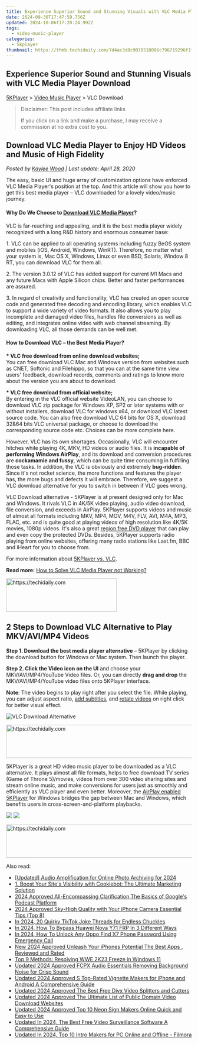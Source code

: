 ```yaml
---
title: Experience Superior Sound and Stunning Visuals with VLC Media Player Download
date: 2024-09-30T17:47:59.756Z
updated: 2024-10-06T17:20:24.992Z
tags:
  - video-music-player
categories:
  - 5kplayer
thumbnail: https://thmb.techidaily.com/7d4ac3d8c9076518086c796719296f1fe2886affc5c5baeeba9abc4d1be7fd83.jpg
---
```


## Experience Superior Sound and Stunning Visuals with VLC Media Player Download

[5KPlayer](https://tools.techidaily.com/5kplayer/products/) \> [Video Music Player](https://tools.techidaily.com/5kplayer/video-music-player/) \> VLC Download

>  Disclaimer: This post includes affiliate links
>
>  If you click on a link and make a purchase, I may receive a commission at no extra cost to you.
>

## Download VLC Media Player to Enjoy HD Videos and Music of High Fidelity

 _Posted by [Kaylee Wood](https://www.quora.com/profile/Amanda-Hu-21) | Last update: April 28, 2020_ 

The easy, basic UI and huge array of customization options have enforced VLC Media Player's position at the top. And this article will show you how to get this best media player – VLC downloaded for a lovely video/music journey.

#### **Why Do We Choose to [Download VLC Media Player](https://www.videolan.org/vlc/index.html)?**

VLC is far-reaching and appealing, and it is the best media player widely recognized with a long R&D history and enormous consumer base:

1\. VLC can be applied to all operating systems including fuzzy BeOS system and mobiles (iOS, Android, Windows, WinRT). Therefore, no matter what your system is, Mac OS X, Windows, Linux or even BSD, Solaris, Window 8 RT, you can download VLC for them all. 

2\. The version 3.0.12 of VLC has added support for current M1 Macs and any future Macs with Apple Silicon chips. Better and faster performances are assured.

3\. In regard of creativity and functionality, VLC has created an open source code and generated free decoding and encoding library, which enables VLC to support a wide variety of video formats. It also allows you to play incomplete and damaged video files, handles file conversions as well as editing, and integrates online video with web channel streaming. By downloading VLC, all those demands can be well met.

#### **How to Download VLC – the Best Media Player?**

**\* VLC free download from online download websites;**   
 You can free download VLC Mac and Windows version from websites such as CNET, Softonic and Filehippo, so that you can at the same time view users' feedback, download records, comments and ratings to know more about the version you are about to download.

**\* VLC free download from official website;**  
 By entering in the VLC official website VideoLAN, you can choose to download VLC zip package for Windows XP, SP2 or later systems with or without installers, download VLC for windows x64, or download VLC latest source code. You can also free download VLC 64 bits for OS X, download 32&64 bits VLC universal package, or choose to download the corresponding source code etc. Choices can be more complete here.

However, VLC has its own shortages. Occasionally, VLC will encounter hitches while playing 4K, MKV, HD videos or audio files. It is **incapable of performing Windows AirPlay**, and its download and conversion procedures are **cockamamie and fussy**, which can be quite time consuming in fulfilling those tasks. In addition, the VLC is obviously and extremely **bug-ridden**. Since it's not rocket science, the more functions and features the player has, the more bugs and defects it will embrace. Therefore, we suggest a VLC download alternative for you to switch in between if VLC goes wrong.

VLC Download alternative - 5KPlayer is at present designed only for Mac and Windows. It rivals VLC in 4K/5K video playing, audio video download, file conversion, and exceeds in AirPlay. 5KPlayer supports videos and music of almost all formats including MKV, MP4, MOV, M4V, FLV, AVI, M4A, MP3, FLAC, etc. and is quite good at playing videos of high resolution like 4K/5K movies, 1080p videos. It's also a great [region free DVD player](https://tools.techidaily.com/5kplayer/video-music-player/) that can play and even copy the protected DVDs. Besides, 5KPlayer supports radio playing from online websites, offering many radio stations like Last.fm, BBC and iHeart for you to choose from.

For more information about [5KPlayer vs. VLC](https://tools.techidaily.com/5kplayer/video-music-player/).

**Read more:** [How to Solve VLC Media Player not Working?](https://tools.techidaily.com/5kplayer/video-music-player/)

<!-- affiliate ads begin -->
<a href="https://aligracehair.sjv.io/c/5597632/2006941/19272" target="_top" id="2006941">
  <img src="//a.impactradius-go.com/display-ad/19272-2006941" border="0" alt="https://techidaily.com" width="300" height="90"/>
</a>
<img height="0" width="0" src="https://aligracehair.sjv.io/i/5597632/2006941/19272" style="position:absolute;visibility:hidden;" border="0" />
<!-- affiliate ads end -->

## 2 Steps to Download VLC Alternative to Play MKV/AVI/MP4 Videos

**Step 1\. Download the best media player alternative** – 5KPlayer by clicking the download button for Windows or Mac system. Then launch the player.

**Step 2\. Click the Video icon on the UI** and choose your MKV/AVI/MP4/YouTube Video files. Or, you can directly **drag and drop** the MKV/AVI/MP4/YouTube video files onto 5KPlayer interface.

**Note**: The video begins to play right after you select the file. While playing, you can adjust aspect ratio, [add subtitles](https://tools.techidaily.com/5kplayer/video-music-player/), and [rotate videos](https://tools.techidaily.com/5kplayer/video-music-player/) on right click for better visual effect.

![VLC Download Alternative](https://www.5kplayer.com/video-music-player/img/5kp-vlc-download-zjy-0428001.jpg) 

<!-- affiliate ads begin -->
<a href="https://appsumo.8odi.net/c/5597632/2049370/7443" target="_top" id="2049370">
  <img src="//a.impactradius-go.com/display-ad/7443-2049370" border="0" alt="https://techidaily.com" width="728" height="90"/>
</a>
<img height="0" width="0" src="https://appsumo.8odi.net/i/5597632/2049370/7443" style="position:absolute;visibility:hidden;" border="0" />
<!-- affiliate ads end -->

5KPlayer is a great HD video music player to be downloaded as a VLC alternative. It plays almost all file formats, helps to free download TV series (Game of Throne 5)/movies, videos from over 300 video sharing sites and stream online music, and make conversions for users just as smoothly and efficiently as VLC player and even better. Moreover, the [AirPlay enabled 5KPlayer](https://tools.techidaily.com/5kplayer/airplay/) for Windows bridges the gap between Mac and Windows, which benefits users in cross-screen-and-platform playbacks.

[![](https://www.5kplayer.com/video-music-player/../button/freedownbackwin.png)](https://tools.techidaily.com/5kplayer/products/) [![](https://www.5kplayer.com/video-music-player/../button/freedownbackmac.png)](https://tools.techidaily.com/5kplayer/products/)

<!-- affiliate ads begin -->
<a href="https://appsumo.8odi.net/c/5597632/2002018/7443" target="_top" id="2002018">
  <img src="//a.impactradius-go.com/display-ad/7443-2002018" border="0" alt="https://techidaily.com" width="728" height="90"/>
</a>
<img height="0" width="0" src="https://appsumo.8odi.net/i/5597632/2002018/7443" style="position:absolute;visibility:hidden;" border="0" />
<!-- affiliate ads end -->

<ins class="adsbygoogle"
     style="display:block"
     data-ad-format="autorelaxed"
     data-ad-client="ca-pub-7571918770474297"
     data-ad-slot="1223367746"></ins>

<ins class="adsbygoogle"
     style="display:block"
     data-ad-client="ca-pub-7571918770474297"
     data-ad-slot="8358498916"
     data-ad-format="auto"
     data-full-width-responsive="true"></ins>

<span class="atpl-alsoreadstyle">Also read:</span>
<div><ul>
<li><a href="https://fox-access.techidaily.com/updated-audio-amplification-for-online-photo-archiving-for-2024/"><u>[Updated] Audio Amplification for Online Photo Archiving for 2024</u></a></li>
<li><a href="https://solve-news.techidaily.com/1-boost-your-sites-visibility-with-cookiebot-the-ultimate-marketing-solution/"><u>1. Boost Your Site's Visibility with Cookiebot: The Ultimate Marketing Solution</u></a></li>
<li><a href="https://fox-links.techidaily.com/2024-approved-all-encompassing-clarification-the-basics-of-googles-podcast-platform/"><u>2024 Approved All-Encompassing Clarification The Basics of Google's Podcast Platform</u></a></li>
<li><a href="https://extra-skills.techidaily.com/2024-approved-sky-high-quality-with-your-iphone-camera-essential-tips-top-8/"><u>2024 Approved Sky-High Quality with Your iPhone Camera Essential Tips (Top 8)</u></a></li>
<li><a href="https://tiktok-videos.techidaily.com/in-2024-20-quirky-tiktok-joke-threads-for-endless-chuckles/"><u>In 2024, 20 Quirky TikTok Joke Threads for Endless Chuckles</u></a></li>
<li><a href="https://android-frp.techidaily.com/in-2024-how-to-bypass-huawei-nova-y71-frp-in-3-different-ways-by-drfone-android/"><u>In 2024, How To Bypass Huawei Nova Y71 FRP In 3 Different Ways</u></a></li>
<li><a href="https://android-unlock.techidaily.com/in-2024-how-to-unlock-any-oppo-find-x7-phone-password-using-emergency-call-by-drfone-android/"><u>In 2024, How To Unlock Any Oppo Find X7 Phone Password Using Emergency Call</u></a></li>
<li><a href="https://ai-driven-video-production.techidaily.com/new-2024-approved-unleash-your-iphones-potential-the-best-apps-reviewed-and-rated/"><u>New 2024 Approved Unleash Your iPhones Potential The Best Apps , Reviewed and Rated</u></a></li>
<li><a href="https://win11-tips.techidaily.com/top-9-methods-resolving-wwe-2k23-freeze-in-windows-11/"><u>Top 9 Methods: Resolving WWE 2K23 Freeze in Windows 11</u></a></li>
<li><a href="https://video-creation-software.techidaily.com/updated-2024-approved-fcpx-audio-essentials-removing-background-noise-for-crisp-sound/"><u>Updated 2024 Approved FCPX Audio Essentials Removing Background Noise for Crisp Sound</u></a></li>
<li><a href="https://video-creation-software.techidaily.com/updated-2024-approved-s-top-rated-vignette-makers-for-iphone-and-android-a-comprehensive-guide/"><u>Updated 2024 Approved S Top-Rated Vignette Makers for iPhone and Android A Comprehensive Guide</u></a></li>
<li><a href="https://video-creation-software.techidaily.com/updated-2024-approved-the-best-free-divx-video-splitters-and-cutters/"><u>Updated 2024 Approved The Best Free Divx Video Splitters and Cutters</u></a></li>
<li><a href="https://video-creation-software.techidaily.com/updated-2024-approved-the-ultimate-list-of-public-domain-video-download-websites/"><u>Updated 2024 Approved The Ultimate List of Public Domain Video Download Websites</u></a></li>
<li><a href="https://video-creation-software.techidaily.com/updated-2024-approved-top-10-neon-sign-makers-online-quick-and-easy-to-use/"><u>Updated 2024 Approved Top 10 Neon Sign Makers Online Quick and Easy to Use</u></a></li>
<li><a href="https://video-creation-software.techidaily.com/updated-in-2024-the-best-free-video-surveillance-software-a-comprehensive-guide/"><u>Updated In 2024, The Best Free Video Surveillance Software A Comprehensive Guide</u></a></li>
<li><a href="https://video-creation-software.techidaily.com/updated-in-2024-top-10-intro-makers-for-pc-online-and-offline-filmora/"><u>Updated In 2024, Top 10 Intro Makers for PC Online and Offline - Filmora</u></a></li>
</ul></div>

